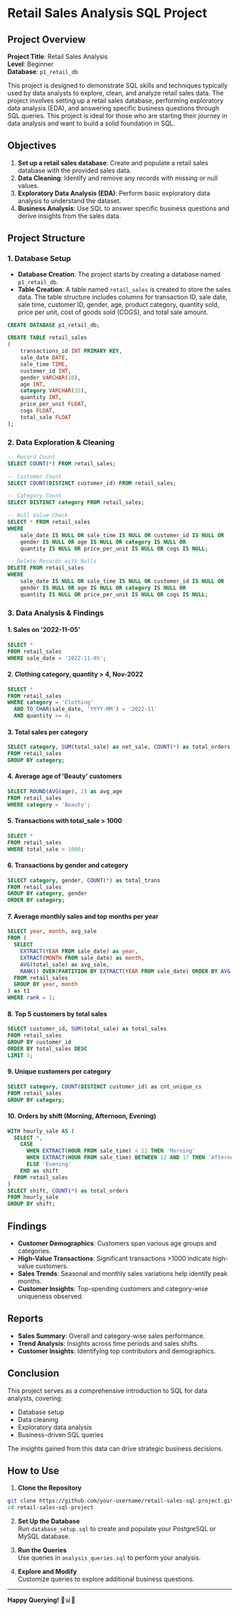 # Retail Sales Analysis SQL Project

## Project Overview

**Project Title**: Retail Sales Analysis  
**Level**: Beginner  
**Database**: `p1_retail_db`

This project is designed to demonstrate SQL skills and techniques typically used by data analysts to explore, clean, and analyze retail sales data. The project involves setting up a retail sales database, performing exploratory data analysis (EDA), and answering specific business questions through SQL queries. This project is ideal for those who are starting their journey in data analysis and want to build a solid foundation in SQL.

## Objectives

1. **Set up a retail sales database**: Create and populate a retail sales database with the provided sales data.
2. **Data Cleaning**: Identify and remove any records with missing or null values.
3. **Exploratory Data Analysis (EDA)**: Perform basic exploratory data analysis to understand the dataset.
4. **Business Analysis**: Use SQL to answer specific business questions and derive insights from the sales data.

## Project Structure

### 1. Database Setup

- **Database Creation**: The project starts by creating a database named `p1_retail_db`.
- **Table Creation**: A table named `retail_sales` is created to store the sales data. The table structure includes columns for transaction ID, sale date, sale time, customer ID, gender, age, product category, quantity sold, price per unit, cost of goods sold (COGS), and total sale amount.

```sql
CREATE DATABASE p1_retail_db;

CREATE TABLE retail_sales
(
    transactions_id INT PRIMARY KEY,
    sale_date DATE,	
    sale_time TIME,
    customer_id INT,	
    gender VARCHAR(10),
    age INT,
    category VARCHAR(35),
    quantity INT,
    price_per_unit FLOAT,	
    cogs FLOAT,
    total_sale FLOAT
);
```

### 2. Data Exploration & Cleaning

```sql
-- Record Count
SELECT COUNT(*) FROM retail_sales;

-- Customer Count
SELECT COUNT(DISTINCT customer_id) FROM retail_sales;

-- Category Count
SELECT DISTINCT category FROM retail_sales;

-- Null Value Check
SELECT * FROM retail_sales
WHERE
    sale_date IS NULL OR sale_time IS NULL OR customer_id IS NULL OR
    gender IS NULL OR age IS NULL OR category IS NULL OR
    quantity IS NULL OR price_per_unit IS NULL OR cogs IS NULL;

-- Delete Records with Nulls
DELETE FROM retail_sales
WHERE
    sale_date IS NULL OR sale_time IS NULL OR customer_id IS NULL OR
    gender IS NULL OR age IS NULL OR category IS NULL OR
    quantity IS NULL OR price_per_unit IS NULL OR cogs IS NULL;
```

### 3. Data Analysis & Findings

#### 1. Sales on '2022-11-05'
```sql
SELECT *
FROM retail_sales
WHERE sale_date = '2022-11-05';
```

#### 2. Clothing category, quantity > 4, Nov-2022
```sql
SELECT *
FROM retail_sales
WHERE category = 'Clothing'
  AND TO_CHAR(sale_date, 'YYYY-MM') = '2022-11'
  AND quantity >= 4;
```

#### 3. Total sales per category
```sql
SELECT category, SUM(total_sale) as net_sale, COUNT(*) as total_orders
FROM retail_sales
GROUP BY category;
```

#### 4. Average age of 'Beauty' customers
```sql
SELECT ROUND(AVG(age), 2) as avg_age
FROM retail_sales
WHERE category = 'Beauty';
```

#### 5. Transactions with total_sale > 1000
```sql
SELECT *
FROM retail_sales
WHERE total_sale > 1000;
```

#### 6. Transactions by gender and category
```sql
SELECT category, gender, COUNT(*) as total_trans
FROM retail_sales
GROUP BY category, gender
ORDER BY category;
```

#### 7. Average monthly sales and top months per year
```sql
SELECT year, month, avg_sale
FROM (
  SELECT
    EXTRACT(YEAR FROM sale_date) as year,
    EXTRACT(MONTH FROM sale_date) as month,
    AVG(total_sale) as avg_sale,
    RANK() OVER(PARTITION BY EXTRACT(YEAR FROM sale_date) ORDER BY AVG(total_sale) DESC) as rank
  FROM retail_sales
  GROUP BY year, month
) as t1
WHERE rank = 1;
```

#### 8. Top 5 customers by total sales
```sql
SELECT customer_id, SUM(total_sale) as total_sales
FROM retail_sales
GROUP BY customer_id
ORDER BY total_sales DESC
LIMIT 5;
```

#### 9. Unique customers per category
```sql
SELECT category, COUNT(DISTINCT customer_id) as cnt_unique_cs
FROM retail_sales
GROUP BY category;
```

#### 10. Orders by shift (Morning, Afternoon, Evening)
```sql
WITH hourly_sale AS (
  SELECT *,
    CASE
      WHEN EXTRACT(HOUR FROM sale_time) < 12 THEN 'Morning'
      WHEN EXTRACT(HOUR FROM sale_time) BETWEEN 12 AND 17 THEN 'Afternoon'
      ELSE 'Evening'
    END as shift
  FROM retail_sales
)
SELECT shift, COUNT(*) as total_orders
FROM hourly_sale
GROUP BY shift;
```

## Findings

- **Customer Demographics**: Customers span various age groups and categories.
- **High-Value Transactions**: Significant transactions >1000 indicate high-value customers.
- **Sales Trends**: Seasonal and monthly sales variations help identify peak months.
- **Customer Insights**: Top-spending customers and category-wise uniqueness observed.

## Reports

- **Sales Summary**: Overall and category-wise sales performance.
- **Trend Analysis**: Insights across time periods and sales shifts.
- **Customer Insights**: Identifying top contributors and demographics.

## Conclusion

This project serves as a comprehensive introduction to SQL for data analysts, covering:
- Database setup
- Data cleaning
- Exploratory data analysis
- Business-driven SQL queries

The insights gained from this data can drive strategic business decisions.

## How to Use

1. **Clone the Repository**
```bash
git clone https://github.com/your-username/retail-sales-sql-project.git
cd retail-sales-sql-project
```

2. **Set Up the Database**  
Run `database_setup.sql` to create and populate your PostgreSQL or MySQL database.

3. **Run the Queries**  
Use queries in `analysis_queries.sql` to perform your analysis.

4. **Explore and Modify**  
Customize queries to explore additional business questions.

---

**Happy Querying!** 🧠📊💡

